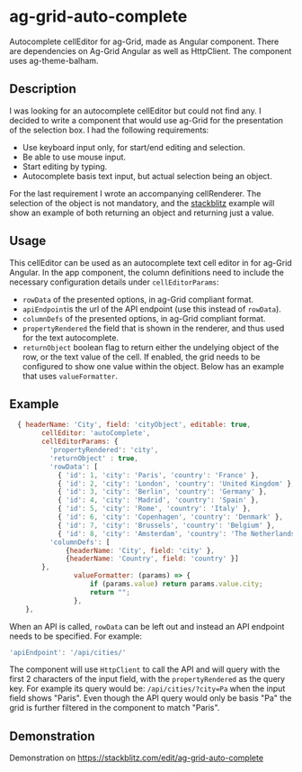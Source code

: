 # ag-grid-auto-complete
Autocomplete cellEditor for ag-Grid, made as Angular component.  There are dependencies on Ag-Grid Angular as well as HttpClient.  The component uses ag-theme-balham.

## Description
I was looking for an autocomplete cellEditor but could not find any.  I decided to write a component that would use ag-Grid for the presentation of the selection box.  I had the following requirements:
- Use keyboard input only, for start/end editing and selection.
- Be able to use mouse input.
- Start editing by typing.
- Autocomplete basis text input, but actual selection being an object.

For the last requirement I wrote an accompanying cellRenderer.  The selection of the object is not mandatory, and the [stackblitz](https://stackblitz.com/edit/ag-grid-auto-complete) example will show an example of both returning an object and returning just a value.
## Usage
This cellEditor can be used as an autocomplete text cell editor in for ag-Grid Angular.  In the app component, the column definitions need to include the necessary configuration details under `cellEditorParams`:
- `rowData` of the presented options, in ag-Grid compliant format.
- `apiEndpoint`is the url of the API endpoint (use this instead of `rowData`).
- `columnDefs` of the presented options, in ag-Grid compliant format.
- `propertyRendered` the field that is shown in the renderer, and thus used for the text autocomplete.
- `returnObject` boolean flag to return either the undelying object of the row, or the text value of the cell.  If enabled, the grid needs to be configured to show one value within the object.  Below has an example that uses `valueFormatter`.


## Example
```js  columnDefs = [
  { headerName: 'City', field: 'cityObject', editable: true, 
        cellEditor: 'autoComplete', 
        cellEditorParams: {
          'propertyRendered': 'city',
          'returnObject' : true,
          'rowData': [
            { 'id': 1, 'city': 'Paris', 'country': 'France' },
            { 'id': 2, 'city': 'London', 'country': 'United Kingdom' },
            { 'id': 3, 'city': 'Berlin', 'country': 'Germany' },
            { 'id': 4, 'city': 'Madrid', 'country': 'Spain' },
            { 'id': 5, 'city': 'Rome', 'country': 'Italy' },
            { 'id': 6, 'city': 'Copenhagen', 'country': 'Denmark' },
            { 'id': 7, 'city': 'Brussels', 'country': 'Belgium' },
            { 'id': 8, 'city': 'Amsterdam', 'country': 'The Netherlands' }],
          'columnDefs': [
              {headerName: 'City', field: 'city' },
              {headerName: 'Country', field: 'country' }]
        },
				valueFormatter: (params) => {
					if (params.value) return params.value.city;
					return "";
				},
    },
  ```
  
  When an API is called, `rowData` can be left out and instead an API endpoint needs to be specified.  For example:
  ```js
  'apiEndpoint': '/api/cities/'
  ```
  The component will use `HttpClient` to call the API and will query with the first 2 characters of the input field, with the `propertyRendered` as the query key.  For example its query would be: `/api/cities/?city=Pa` when the input field shows "Paris".  Even though the API query would only be basis "Pa" the grid is further filtered in the component to match "Paris".
  
  ## Demonstration
  Demonstration on https://stackblitz.com/edit/ag-grid-auto-complete
